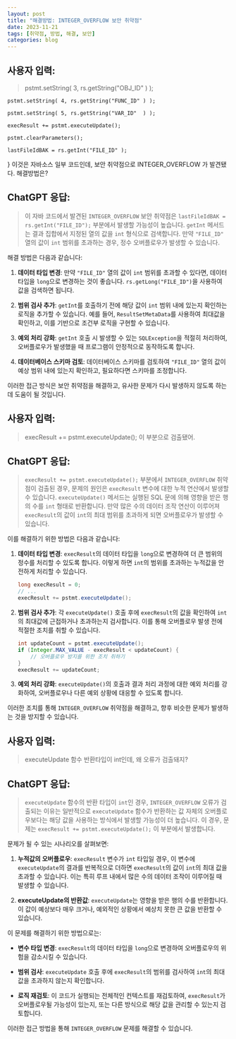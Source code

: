 ```yaml
---
layout: post
title: "해결방법: INTEGER_OVERFLOW 보안 취약점"
date: 2023-11-21
tags: [취약점, 방법, 해결, 보안]
categories: blog
---
```


## 사용자 입력:
> 	pstmt.setString( 3, rs.getString("OBJ_ID"  ) );

	pstmt.setString( 4, rs.getString("FUNC_ID" ) );

	pstmt.setString( 5, rs.getString("VAR_ID"  ) );

	execResult += pstmt.executeUpdate(); 

	pstmt.clearParameters();

	lastFileIdBAK = rs.getInt("FILE_ID" );	

} 이것은 자바소스 일부 코드인데, 보안 취약점으로 INTEGER_OVERFLOW 가 발견됐다. 해결방법은?

## ChatGPT 응답:
> 이 자바 코드에서 발견된 `INTEGER_OVERFLOW` 보안 취약점은 `lastFileIdBAK = rs.getInt("FILE_ID");` 부분에서 발생할 가능성이 높습니다. `getInt` 메서드는 결과 집합에서 지정된 열의 값을 `int` 형식으로 검색합니다. 만약 `"FILE_ID"` 열의 값이 `int` 범위를 초과하는 경우, 정수 오버플로우가 발생할 수 있습니다.

해결 방법은 다음과 같습니다:

1. **데이터 타입 변경**: 만약 `"FILE_ID"` 열의 값이 `int` 범위를 초과할 수 있다면, 데이터 타입을 `long`으로 변경하는 것이 좋습니다. `rs.getLong("FILE_ID")`을 사용하여 값을 검색하면 됩니다.

2. **범위 검사 추가**: `getInt`를 호출하기 전에 해당 값이 `int` 범위 내에 있는지 확인하는 로직을 추가할 수 있습니다. 예를 들어, `ResultSetMetaData`를 사용하여 최대값을 확인하고, 이를 기반으로 조건부 로직을 구현할 수 있습니다.

3. **예외 처리 강화**: `getInt` 호출 시 발생할 수 있는 `SQLException`을 적절히 처리하여, 오버플로우가 발생했을 때 프로그램이 안정적으로 동작하도록 합니다.

4. **데이터베이스 스키마 검토**: 데이터베이스 스키마를 검토하여 `"FILE_ID"` 열의 값이 예상 범위 내에 있는지 확인하고, 필요하다면 스키마를 조정합니다.

이러한 접근 방식은 보안 취약점을 해결하고, 유사한 문제가 다시 발생하지 않도록 하는 데 도움이 될 것입니다.

## 사용자 입력:
> 	execResult += pstmt.executeUpdate();  이 부분으로 검출됐어.

## ChatGPT 응답:
> `execResult += pstmt.executeUpdate();` 부분에서 `INTEGER_OVERFLOW` 취약점이 검출된 경우, 문제의 원인은 `execResult` 변수에 대한 누적 연산에서 발생할 수 있습니다. `executeUpdate()` 메서드는 실행된 SQL 문에 의해 영향을 받은 행의 수를 `int` 형태로 반환합니다. 만약 많은 수의 데이터 조작 연산이 이루어져 `execResult`의 값이 `int`의 최대 범위를 초과하게 되면 오버플로우가 발생할 수 있습니다.

이를 해결하기 위한 방법은 다음과 같습니다:

1. **데이터 타입 변경**: `execResult`의 데이터 타입을 `long`으로 변경하여 더 큰 범위의 정수를 처리할 수 있도록 합니다. 이렇게 하면 `int`의 범위를 초과하는 누적값을 안전하게 처리할 수 있습니다.

   ```java
   long execResult = 0;
   // ...
   execResult += pstmt.executeUpdate();
   ```

2. **범위 검사 추가**: 각 `executeUpdate()` 호출 후에 `execResult`의 값을 확인하여 `int`의 최대값에 근접하거나 초과하는지 검사합니다. 이를 통해 오버플로우 발생 전에 적절한 조치를 취할 수 있습니다.

   ```java
   int updateCount = pstmt.executeUpdate();
   if (Integer.MAX_VALUE - execResult < updateCount) {
       // 오버플로우 방지를 위한 조치 취하기
   }
   execResult += updateCount;
   ```

3. **예외 처리 강화**: `executeUpdate()`의 호출과 결과 처리 과정에 대한 예외 처리를 강화하여, 오버플로우나 다른 예외 상황에 대응할 수 있도록 합니다.

이러한 조치를 통해 `INTEGER_OVERFLOW` 취약점을 해결하고, 향후 비슷한 문제가 발생하는 것을 방지할 수 있습니다.

## 사용자 입력:
> executeUpdate 함수 반환타입이 int인데, 왜 오류가 검출돼지?

## ChatGPT 응답:
> `executeUpdate` 함수의 반환 타입이 `int`인 경우, `INTEGER_OVERFLOW` 오류가 검출되는 이유는 일반적으로 `executeUpdate` 함수가 반환하는 값 자체의 오버플로우보다는 해당 값을 사용하는 방식에서 발생할 가능성이 더 높습니다. 이 경우, 문제는 `execResult += pstmt.executeUpdate();` 이 부분에서 발생합니다.

문제가 될 수 있는 시나리오를 살펴보면:

1. **누적값의 오버플로우**: `execResult` 변수가 `int` 타입일 경우, 이 변수에 `executeUpdate`의 결과를 반복적으로 더하면 `execResult`의 값이 `int`의 최대 값을 초과할 수 있습니다. 이는 특히 루프 내에서 많은 수의 데이터 조작이 이루어질 때 발생할 수 있습니다.

2. **executeUpdate의 반환값**: `executeUpdate`는 영향을 받은 행의 수를 반환합니다. 이 값이 예상보다 매우 크거나, 예외적인 상황에서 예상치 못한 큰 값을 반환할 수 있습니다.

이 문제를 해결하기 위한 방법으로는:

- **변수 타입 변경**: `execResult`의 데이터 타입을 `long`으로 변경하여 오버플로우의 위험을 감소시킬 수 있습니다.

- **범위 검사**: `executeUpdate` 호출 후에 `execResult`의 범위를 검사하여 `int`의 최대값을 초과하지 않는지 확인합니다.

- **로직 재검토**: 이 코드가 실행되는 전체적인 컨텍스트를 재검토하여, `execResult`가 오버플로우될 가능성이 있는지, 또는 다른 방식으로 해당 값을 관리할 수 있는지 검토합니다.

이러한 접근 방법을 통해 `INTEGER_OVERFLOW` 문제를 해결할 수 있습니다.

